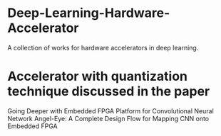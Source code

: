 # Deep-Learning-Hardware-Accelerator
A collection of works for hardware accelerators in deep learning.

# Accelerator with quantization technique discussed in the paper
Going Deeper with Embedded FPGA Platform for Convolutional Neural Network
Angel-Eye: A Complete Design Flow for Mapping CNN onto Embedded FPGA
